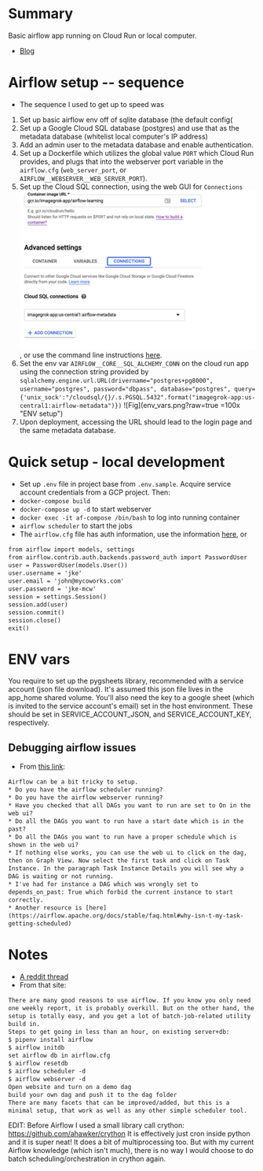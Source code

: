 # Summary
Basic airflow app running on Cloud Run or local computer. 
* [Blog](http://blog.adnansiddiqi.me/getting-started-with-apache-airflow/?utm_source=r_dataengineering_airflow&utm_medium=reddit_dataengineering&utm_campaign=c_r_dataengineering_airflow)


# Airflow setup -- sequence
* The sequence I used to get up to speed was
1. Set up basic airflow env off of sqlite database (the default config(
2. Set up a Google Cloud SQL database (postgres) and use that as the metadata database (whitelist local computer's IP address)
3. Add an admin user to the metadata database and enable authentication. 
4. Set up a Dockerfile which utilizes the global value `PORT` which Cloud Run provides, and plugs that into the webserver port variable in the `airflow.cfg` (`web_server_port`, or `AIRFLOW__WEBSERVER__WEB_SERVER_PORT`). 
5. Set up the Cloud SQL connection, using the web GUI for `Connections`
![Fig](cloud_run_connection.png?raw=true "Connection setup"), or use the command line instructions [here](https://cloud.google.com/sql/docs/postgres/tutorial-connect-run). 
6. Set the env var `AIRFLOW__CORE__SQL_ALCHEMY_CONN` on the cloud run app using the connection string provided by `sqlalchemy.engine.url.URL(drivername="postgres+pg8000", username="postgres", password="dbpass", database="postgres", query={'unix_sock':"/cloudsql/{}/.s.PGSQL.5432".format("imagegrok-app:us-central1:airflow-metadata")})`
![Fig](env_vars.png?raw=true =100x "ENV setup")
7. Upon deployment, accessing the URL should lead to the login page and the same metadata database. 


# Quick setup - local development
* Set up `.env` file in project base from `.env.sample`. Acquire service account credentials from a GCP project. Then:
* `docker-compose build`
* `docker-compose up -d` to start webserver
* `docker exec -it af-compose /bin/bash` to log into running container
* `airflow scheduler` to start the jobs
* The `airflow.cfg` file has auth information, use the information [here](https://airflow.apache.org/docs/stable/security.html#web-authentication), or
```
from airflow import models, settings
from airflow.contrib.auth.backends.password_auth import PasswordUser
user = PasswordUser(models.User())
user.username = 'jke'
user.email = 'john@mycoworks.com'
user.password = 'jke-mcw'
session = settings.Session()
session.add(user)
session.commit()
session.close()
exit()
```

# ENV vars
You require to set up the pygsheets library, recommended with a service account (json file download). It's assumed this json file lives in the app_home shared volume. 
You'll also need the key to a google sheet (which is invited to the service account's email) set in the host environment.
These should be set in SERVICE_ACCOUNT_JSON, and SERVICE_ACCOUNT_KEY, respectively. 

## Debugging airflow issues
* From [this link](https://stackoverflow.com/a/49047832):
```
Airflow can be a bit tricky to setup.
* Do you have the airflow scheduler running?
* Do you have the airflow webserver running?
* Have you checked that all DAGs you want to run are set to On in the web ui?
* Do all the DAGs you want to run have a start date which is in the past?
* Do all the DAGs you want to run have a proper schedule which is shown in the web ui?
* If nothing else works, you can use the web ui to click on the dag, then on Graph View. Now select the first task and click on Task Instance. In the paragraph Task Instance Details you will see why a DAG is waiting or not running.
* I've had for instance a DAG which was wrongly set to depends_on_past: True which forbid the current instance to start correctly.
* Another resource is [here](https://airflow.apache.org/docs/stable/faq.html#why-isn-t-my-task-getting-scheduled)
```

# Notes
* [A reddit thread](https://www.reddit.com/r/datascience/comments/dz4fqa/could_i_use_apache_airflow_to_automate_weekly/)
* From that site:
```
There are many good reasons to use airflow. If you know you only need one weekly report, it is probably overkill. But on the other hand, the setup is totally easy, and you get a lot of batch-job-related utility build in.
Steps to get going in less than an hour, on existing server+db:
$ pipenv install airflow
$ airflow initdb
set airflow db in airflow.cfg
$ airflow resetdb
$ airflow scheduler -d
$ airflow webserver -d
Open website and turn on a demo dag
build your own dag and push it to the dag folder
There are many facets that can be improved/added, but this is a minimal setup, that work as well as any other simple scheduler tool.
```
EDIT:
Before Airflow I used a small library call crython: https://github.com/ahawker/crython
It is effectively just cron inside python and it is super neat! It does a bit of multiprocessing too. But with my current Airflow knowledge (which isn't much), there is no way I would choose to do batch scheduling/orchestration in crython again.

